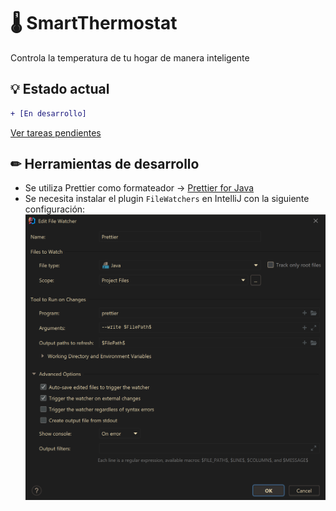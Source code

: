 # 🌡 SmartThermostat

Controla la temperatura de tu hogar de manera inteligente

## 💡 Estado actual
```diff
+ [En desarrollo]
```

[Ver tareas pendientes](https://trello.com/b/kkKnKL49/smartthermostat)


## ✏ Herramientas de desarrollo
- Se utiliza Prettier como formateador -> [Prettier for Java](https://github.com/jhipster/prettier-java)
- Se necesita instalar el plugin ``FileWatchers`` en IntelliJ con la siguiente configuración:
![file_watcher_plugin](readme_images/file_watcher_config.png)
